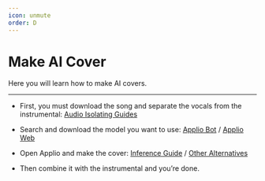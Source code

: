 ```yaml
---
icon: unmute
order: D
---
```


# Make AI Cover
Here you will learn how to make AI covers.

---

- First, you must download the song and separate the vocals from the instrumental: [Audio Isolating Guides](/guides\Audio\Audio.md)

- Search and download the model you want to use: [Applio Bot](/voice-models\Bot.md) / [Applio Web](https://applio.org/models)

- Open Applio and make the cover: [Inference Guide](/get-started\inferencing.md) / [Other Alternatives](/get-started\Alternatives.md)

- Then combine it with the instrumental and you’re done.


